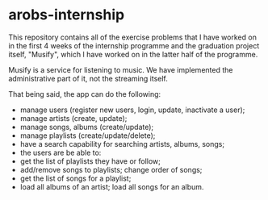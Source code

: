 # arobs-internship

This repository contains all of the exercise problems that I have worked on in the first 4 weeks of the internship programme and the graduation project itself, "Musify", which I have worked on in the latter half of the programme.

Musify is a service for listening to music. We have implemented the administrative part of it, not the streaming itself.

That being said, the app can do the following:
 - manage users (register new users, login, update, inactivate a user);
 - manage artists (create, update);
 - manage songs, albums (create/update);
 - manage playlists (create/update/delete);
 - have a search capability for searching artists, albums, songs;
 - the users are be able to:
 - get the list of playlists they have or follow;
 - add/remove songs to playlists; change order of songs;
 - get the list of songs for a playlist;
 - load all albums of an artist; load all songs for an album.

